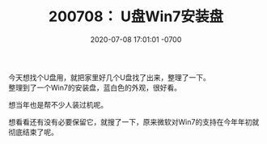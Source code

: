 ﻿---
layout: post
title:  "200708： U盘Win7安装盘"
date:   2020-07-08 17:01:01 -0700
categories: diary
---
今天想找个U盘用，就把家里好几个U盘找了出来，整理了一下。  
整理到了一个Win7的安装盘，蓝白色的外观，很好看。  
  
想当年也是帮不少人装过机呢。  
  
想看看还有没有必要保留它，就搜了一下，原来微软对Win7的支持在今年年初就彻底结束了呢。